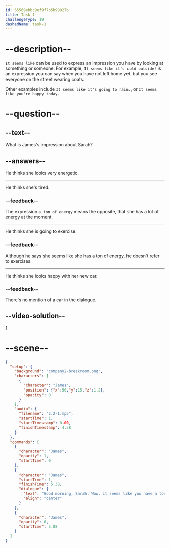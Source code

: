 ```yaml
---
id: 65569ebbc9ef9f7b5b99827b
title: Task 1
challengeType: 19
dashedName: task-1
---
```


<!-- (Audio) James: Good morning, Sarah. Wow, it seems like you have a ton of energy this morning. -->

# --description--

`It seems like` can be used to express an impression you have by looking at something or someone. For example, `It seems like it's cold outside!` is an expression you can say when you have not left home yet, but you see everyone on the street wearing coats. 

Other examples include `It seems like it's going to rain.`, or `It seems like you're happy today.`

# --question--

## --text--

What is James's impression about Sarah?

## --answers--

He thinks she looks very energetic.

---

He thinks she's tired.

### --feedback--

The expression `a ton of energy` means the opposite, that she has a lot of energy at the moment.

---

He thinks she is going to exercise.

### --feedback--

Although he says she seems like she has a ton of energy, he doesn't refer to exercises.

---

He thinks she looks happy with her new car.

### --feedback--

There's no mention of a car in the dialogue.

## --video-solution--

1

# --scene--

```json
{
  "setup": {
    "background": "company2-breakroom.png",
    "characters": [
      {
        "character": "James",
        "position": {"x":50,"y":15,"z":1.2},
        "opacity": 0
      }
    ],
    "audio": {
      "filename": "2.2-1.mp3",
      "startTime": 1,
      "startTimestamp": 0.00,
      "finishTimestamp": 4.38
    }
  },
  "commands": [
    {
      "character": "James",
      "opacity": 1,
      "startTime": 0
    },
    {
      "character": "James",
      "startTime": 1,
      "finishTime": 5.38,
      "dialogue": {
        "text": "Good morning, Sarah. Wow, it seems like you have a ton of energy this morning.",
        "align": "center"
      }
    },
    {
      "character": "James",
      "opacity": 0,
      "startTime": 5.88
    }
  ]
}
```
